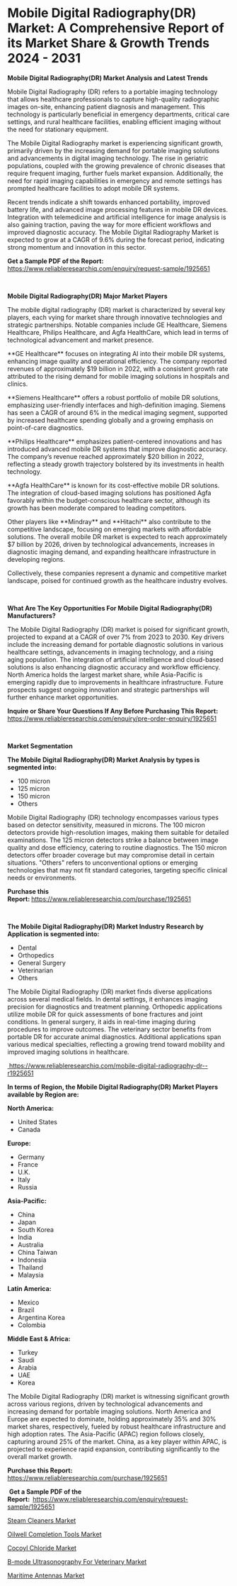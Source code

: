 <p><h1>Mobile Digital Radiography(DR) Market: A Comprehensive Report of its Market Share & Growth Trends 2024 - 2031</h1></p><p><strong>Mobile Digital Radiography(DR) Market Analysis and Latest Trends</strong></p>
<p><p>Mobile Digital Radiography (DR) refers to a portable imaging technology that allows healthcare professionals to capture high-quality radiographic images on-site, enhancing patient diagnosis and management. This technology is particularly beneficial in emergency departments, critical care settings, and rural healthcare facilities, enabling efficient imaging without the need for stationary equipment.</p><p>The Mobile Digital Radiography market is experiencing significant growth, primarily driven by the increasing demand for portable imaging solutions and advancements in digital imaging technology. The rise in geriatric populations, coupled with the growing prevalence of chronic diseases that require frequent imaging, further fuels market expansion. Additionally, the need for rapid imaging capabilities in emergency and remote settings has prompted healthcare facilities to adopt mobile DR systems.</p><p>Recent trends indicate a shift towards enhanced portability, improved battery life, and advanced image processing features in mobile DR devices. Integration with telemedicine and artificial intelligence for image analysis is also gaining traction, paving the way for more efficient workflows and improved diagnostic accuracy. The Mobile Digital Radiography Market is expected to grow at a CAGR of 9.6% during the forecast period, indicating strong momentum and innovation in this sector.</p></p>
<p><strong>Get a Sample PDF of the Report:&nbsp;</strong> <a href="https://www.reliableresearchiq.com/enquiry/request-sample/1925651?utm_campaign=1124&utm_medium=2&utm_source=Github&utm_content=ia&utm_term=24102024&utm_id=mobile-digital-radiographydr">https://www.reliableresearchiq.com/enquiry/request-sample/1925651</a></p>
<p>&nbsp;</p>
<p><strong>Mobile Digital Radiography(DR) Major Market Players</strong></p>
<p><p>The mobile digital radiography (DR) market is characterized by several key players, each vying for market share through innovative technologies and strategic partnerships. Notable companies include GE Healthcare, Siemens Healthcare, Philips Healthcare, and Agfa HealthCare, which lead in terms of technological advancement and market presence.</p><p>**GE Healthcare** focuses on integrating AI into their mobile DR systems, enhancing image quality and operational efficiency. The company reported revenues of approximately $19 billion in 2022, with a consistent growth rate attributed to the rising demand for mobile imaging solutions in hospitals and clinics.</p><p>**Siemens Healthcare** offers a robust portfolio of mobile DR solutions, emphasizing user-friendly interfaces and high-definition imaging. Siemens has seen a CAGR of around 6% in the medical imaging segment, supported by increased healthcare spending globally and a growing emphasis on point-of-care diagnostics.</p><p>**Philips Healthcare** emphasizes patient-centered innovations and has introduced advanced mobile DR systems that improve diagnostic accuracy. The company’s revenue reached approximately $20 billion in 2022, reflecting a steady growth trajectory bolstered by its investments in health technology.</p><p>**Agfa HealthCare** is known for its cost-effective mobile DR solutions. The integration of cloud-based imaging solutions has positioned Agfa favorably within the budget-conscious healthcare sector, although its growth has been moderate compared to leading competitors.</p><p>Other players like **Mindray** and **Hitachi** also contribute to the competitive landscape, focusing on emerging markets with affordable solutions. The overall mobile DR market is expected to reach approximately $7 billion by 2026, driven by technological advancements, increases in diagnostic imaging demand, and expanding healthcare infrastructure in developing regions.</p><p>Collectively, these companies represent a dynamic and competitive market landscape, poised for continued growth as the healthcare industry evolves.</p></p>
<p>&nbsp;</p>
<p><strong>What Are The Key Opportunities For Mobile Digital Radiography(DR) Manufacturers?</strong></p>
<p><p>The Mobile Digital Radiography (DR) market is poised for significant growth, projected to expand at a CAGR of over 7% from 2023 to 2030. Key drivers include the increasing demand for portable diagnostic solutions in various healthcare settings, advancements in imaging technology, and a rising aging population. The integration of artificial intelligence and cloud-based solutions is also enhancing diagnostic accuracy and workflow efficiency. North America holds the largest market share, while Asia-Pacific is emerging rapidly due to improvements in healthcare infrastructure. Future prospects suggest ongoing innovation and strategic partnerships will further enhance market opportunities.</p></p>
<p><strong>Inquire or Share Your Questions If Any Before Purchasing This Report:</strong> <a href="https://www.reliableresearchiq.com/enquiry/pre-order-enquiry/1925651?utm_campaign=1124&utm_medium=2&utm_source=Github&utm_content=ia&utm_term=24102024&utm_id=mobile-digital-radiographydr">https://www.reliableresearchiq.com/enquiry/pre-order-enquiry/1925651</a></p>
<p>&nbsp;</p>
<p><strong>Market Segmentation</strong></p>
<p><strong>The Mobile Digital Radiography(DR) Market Analysis by types is segmented into:</strong></p>
<p><ul><li>100 micron</li><li>125 micron</li><li>150 micron</li><li>Others</li></ul></p>
<p><p>Mobile Digital Radiography (DR) technology encompasses various types based on detector sensitivity, measured in microns. The 100 micron detectors provide high-resolution images, making them suitable for detailed examinations. The 125 micron detectors strike a balance between image quality and dose efficiency, catering to routine diagnostics. The 150 micron detectors offer broader coverage but may compromise detail in certain situations. "Others" refers to unconventional options or emerging technologies that may not fit standard categories, targeting specific clinical needs or environments.</p></p>
<p><strong>Purchase this Report:&nbsp;</strong><a href="https://www.reliableresearchiq.com/purchase/1925651?utm_campaign=1124&utm_medium=2&utm_source=Github&utm_content=ia&utm_term=24102024&utm_id=mobile-digital-radiographydr">https://www.reliableresearchiq.com/purchase/1925651</a></p>
<p>&nbsp;</p>
<p><strong>The Mobile Digital Radiography(DR) Market Industry Research by Application is segmented into:</strong></p>
<p><ul><li>Dental</li><li>Orthopedics</li><li>General Surgery</li><li>Veterinarian</li><li>Others</li></ul></p>
<p><p>The Mobile Digital Radiography (DR) market finds diverse applications across several medical fields. In dental settings, it enhances imaging precision for diagnostics and treatment planning. Orthopedic applications utilize mobile DR for quick assessments of bone fractures and joint conditions. In general surgery, it aids in real-time imaging during procedures to improve outcomes. The veterinary sector benefits from portable DR for accurate animal diagnostics. Additional applications span various medical specialties, reflecting a growing trend toward mobility and improved imaging solutions in healthcare.</p></p>
<p><a href="https://www.reliableresearchiq.com/mobile-digital-radiography-dr--r1925651?utm_campaign=1124&utm_medium=2&utm_source=Github&utm_content=ia&utm_term=24102024&utm_id=mobile-digital-radiographydr">&nbsp;https://www.reliableresearchiq.com/mobile-digital-radiography-dr--r1925651</a></p>
<p><strong>In terms of Region, the Mobile Digital Radiography(DR) Market Players available by Region are:</strong></p>
<p>
    <p> <strong> North America: </strong>
        <ul>
            <li>United States</li>
            <li>Canada</li>
        </ul>
        </p> 
    <p> <strong> Europe: </strong>
        <ul>
            <li>Germany</li>
            <li>France</li>
            <li>U.K.</li>
            <li>Italy</li>
            <li>Russia</li>
        </ul>
        </p> 
    <p> <strong> Asia-Pacific: </strong>
        <ul>
            <li>China</li>
            <li>Japan</li>
            <li>South Korea</li>
            <li>India</li>
            <li>Australia</li>
            <li>China Taiwan</li>
            <li>Indonesia</li>
            <li>Thailand</li>
            <li>Malaysia</li>
        </ul>
        </p> 
    <p> <strong> Latin America: </strong>
        <ul>
            <li>Mexico</li>
            <li>Brazil</li>
            <li>Argentina Korea</li>
            <li>Colombia</li>
        </ul>
        </p> 
    <p> <strong> Middle East & Africa: </strong>
        <ul>
            <li>Turkey</li>
            <li>Saudi</li>
            <li>Arabia</li>
            <li>UAE</li>
            <li>Korea</li>
        </ul>
    </p>
    </p>
<p><p>The Mobile Digital Radiography (DR) market is witnessing significant growth across various regions, driven by technological advancements and increasing demand for portable imaging solutions. North America and Europe are expected to dominate, holding approximately 35% and 30% market shares, respectively, fueled by robust healthcare infrastructure and high adoption rates. The Asia-Pacific (APAC) region follows closely, capturing around 25% of the market. China, as a key player within APAC, is projected to experience rapid expansion, contributing significantly to the overall market growth.</p></p>
<p><strong>Purchase this Report: </strong><a href="https://www.reliableresearchiq.com/purchase/1925651?utm_campaign=1124&utm_medium=2&utm_source=Github&utm_content=ia&utm_term=24102024&utm_id=mobile-digital-radiographydr">https://www.reliableresearchiq.com/purchase/1925651</a></p>
<p>&nbsp;<strong>Get a Sample PDF of the Report:&nbsp;&nbsp;</strong><a href="https://www.reliableresearchiq.com/enquiry/request-sample/1925651?utm_campaign=1124&utm_medium=2&utm_source=Github&utm_content=ia&utm_term=24102024&utm_id=mobile-digital-radiographydr">https://www.reliableresearchiq.com/enquiry/request-sample/1925651</a></p>
<p><strong></strong></p>
<p><p><a href="https://issuu.com/reportprime-2/docs/steam-cleaners-market-size-2030.ppt_64814c36a495d8?utm_campaign=1124&utm_medium=2&utm_source=Github&utm_content=ia&utm_term=24102024&utm_id=mobile-digital-radiographydr">Steam Cleaners Market</a></p><p><a href="https://www.linkedin.com/pulse/oilwell-completion-tools-market-size-share-analysis-growth-atabe?utm_campaign=1124&utm_medium=2&utm_source=Github&utm_content=ia&utm_term=24102024&utm_id=mobile-digital-radiographydr">Oilwell Completion Tools Market</a></p><p><a href="https://medium.com/@raymederonmot/in-depth-cocoyl-chloride-market-review-size-share-and-8-9-cagr-growth-analysis-2024-2031-09e8d16574b9?utm_campaign=1124&utm_medium=2&utm_source=Github&utm_content=ia&utm_term=24102024&utm_id=mobile-digital-radiographydr">Cocoyl Chloride Market</a></p><p><a href="https://github.com/MegiMusaj575/Market-Research-Report-List-1/blob/main/b-mode-ultrasonography-for-veterinary-market.md?utm_campaign=1124&utm_medium=2&utm_source=Github&utm_content=ia&utm_term=24102024&utm_id=mobile-digital-radiographydr">B-mode Ultrasonography For Veterinary Market</a></p><p><a href="https://issuu.com/reportprime-2/docs/maritime-antennas-market-size-2030._5037c3f41e5dac?utm_campaign=1124&utm_medium=2&utm_source=Github&utm_content=ia&utm_term=24102024&utm_id=mobile-digital-radiographydr">Maritime Antennas Market</a></p></p>
